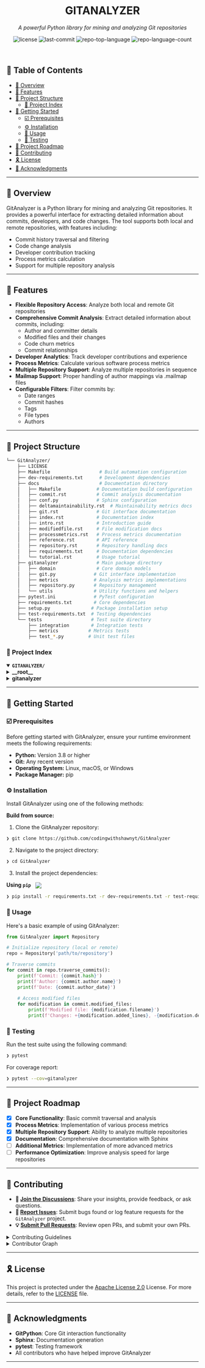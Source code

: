 <p align="center"><h1 align="center">GITANALYZER</h1></p>
<p align="center">
	<em>A powerful Python library for mining and analyzing Git repositories</em>
</p>
<p align="center">
	<img src="https://img.shields.io/github/license/codingwithshawnyt/GitAnalyzer?style=default&logo=opensourceinitiative&logoColor=white&color=0080ff" alt="license">
	<img src="https://img.shields.io/github/last-commit/codingwithshawnyt/GitAnalyzer?style=default&logo=git&logoColor=white&color=0080ff" alt="last-commit">
	<img src="https://img.shields.io/github/languages/top/codingwithshawnyt/GitAnalyzer?style=default&color=0080ff" alt="repo-top-language">
	<img src="https://img.shields.io/github/languages/count/codingwithshawnyt/GitAnalyzer?style=default&color=0080ff" alt="repo-language-count">
</p>
<br>

## 🔗 Table of Contents

- [📍 Overview](#-overview)
- [👾 Features](#-features)
- [📁 Project Structure](#-project-structure)
  - [📂 Project Index](#-project-index)
- [🚀 Getting Started](#-getting-started)
  - [☑️ Prerequisites](#-prerequisites)
  - [⚙️ Installation](#-installation)
  - [🤖 Usage](#🤖-usage)
  - [🧪 Testing](#🧪-testing)
- [📌 Project Roadmap](#-project-roadmap)
- [🔰 Contributing](#-contributing)
- [🎗 License](#-license)
- [🙌 Acknowledgments](#-acknowledgments)

---

## 📍 Overview

GitAnalyzer is a Python library for mining and analyzing Git repositories. It provides a powerful interface for extracting detailed information about commits, developers, and code changes. The tool supports both local and remote repositories, with features including:

- Commit history traversal and filtering
- Code change analysis
- Developer contribution tracking
- Process metrics calculation
- Support for multiple repository analysis

---

## 👾 Features

- **Flexible Repository Access**: Analyze both local and remote Git repositories
- **Comprehensive Commit Analysis**: Extract detailed information about commits, including:
  - Author and committer details
  - Modified files and their changes
  - Code churn metrics
  - Commit relationships
- **Developer Analytics**: Track developer contributions and experience
- **Process Metrics**: Calculate various software process metrics
- **Multiple Repository Support**: Analyze multiple repositories in sequence
- **Mailmap Support**: Proper handling of author mappings via .mailmap files
- **Configurable Filters**: Filter commits by:
  - Date ranges
  - Commit hashes
  - Tags
  - File types
  - Authors

---

## 📁 Project Structure

```sh
└── GitAnalyzer/
    ├── LICENSE
    ├── Makefile                  # Build automation configuration
    ├── dev-requirements.txt      # Development dependencies
    ├── docs                      # Documentation directory
    │   ├── Makefile             # Documentation build configuration
    │   ├── commit.rst           # Commit analysis documentation
    │   ├── conf.py              # Sphinx configuration
    │   ├── deltamaintainability.rst  # Maintainability metrics docs
    │   ├── git.rst              # Git interface documentation
    │   ├── index.rst            # Documentation index
    │   ├── intro.rst            # Introduction guide
    │   ├── modifiedfile.rst     # File modification docs
    │   ├── processmetrics.rst   # Process metrics documentation
    │   ├── reference.rst        # API reference
    │   ├── repository.rst       # Repository handling docs
    │   ├── requirements.txt     # Documentation dependencies
    │   └── tutorial.rst         # Usage tutorial
    ├── gitanalyzer              # Main package directory
    │   ├── domain               # Core domain models
    │   ├── git.py              # Git interface implementation
    │   ├── metrics             # Analysis metrics implementations
    │   ├── repository.py       # Repository management
    │   └── utils               # Utility functions and helpers
    ├── pytest.ini              # PyTest configuration
    ├── requirements.txt        # Core dependencies
    ├── setup.py               # Package installation setup
    ├── test-requirements.txt  # Testing dependencies
    └── tests                  # Test suite directory
        ├── integration        # Integration tests
        ├── metrics           # Metrics tests
        ├── test_*.py         # Unit test files
```

### 📂 Project Index
<details open>
	<summary><b><code>GITANALYZER/</code></b></summary>
	<details>
		<summary><b>__root__</b></summary>
		<blockquote>
			<table>
			<tr>
				<td><b><a href='https://github.com/codingwithshawnyt/GitAnalyzer/blob/master/dev-requirements.txt'>dev-requirements.txt</a></b></td>
				<td><code>Development dependencies including mypy, flake8, and pytest-cov</code></td>
			</tr>
			<tr>
				<td><b><a href='https://github.com/codingwithshawnyt/GitAnalyzer/blob/master/pytest.ini'>pytest.ini</a></b></td>
				<td><code>PyTest configuration for test suite</code></td>
			</tr>
			<tr>
				<td><b><a href='https://github.com/codingwithshawnyt/GitAnalyzer/blob/master/test-requirements.txt'>test-requirements.txt</a></b></td>
				<td><code>Testing-specific dependencies</code></td>
			</tr>
			<tr>
				<td><b><a href='https://github.com/codingwithshawnyt/GitAnalyzer/blob/master/requirements.txt'>requirements.txt</a></b></td>
				<td><code>Core package dependencies including GitPython and pytz</code></td>
			</tr>
			<tr>
				<td><b><a href='https://github.com/codingwithshawnyt/GitAnalyzer/blob/master/Makefile'>Makefile</a></b></td>
				<td><code>Build and development automation tasks</code></td>
			</tr>
			<tr>
				<td><b><a href='https://github.com/codingwithshawnyt/GitAnalyzer/blob/master/setup.py'>setup.py</a></b></td>
				<td><code>Package installation and distribution configuration</code></td>
			</tr>
			</table>
		</blockquote>
	</details>
	<details>
		<summary><b>gitanalyzer</b></summary>
		<blockquote>
			<table>
			<tr>
				<td><b><a href='https://github.com/codingwithshawnyt/GitAnalyzer/blob/master/gitanalyzer/git.py'>git.py</a></b></td>
				<td><code>Core Git interaction and repository management</code></td>
			</tr>
			<tr>
				<td><b><a href='https://github.com/codingwithshawnyt/GitAnalyzer/blob/master/gitanalyzer/repository.py'>repository.py</a></b></td>
				<td><code>High-level repository analysis interface</code></td>
			</tr>
			</table>
			<details>
				<summary><b>metrics</b></summary>
				<blockquote>
					<details>
						<summary><b>process</b></summary>
						<blockquote>
							<table>
							<tr>
								<td><b><a href='https://github.com/codingwithshawnyt/GitAnalyzer/blob/master/gitanalyzer/metrics/process/commits_count.py'>commits_count.py</a></b></td>
								<td><code>Commit frequency analysis</code></td>
							</tr>
							<tr>
								<td><b><a href='https://github.com/codingwithshawnyt/GitAnalyzer/blob/master/gitanalyzer/metrics/process/change_set.py'>change_set.py</a></b></td>
								<td><code>Change set size metrics</code></td>
							</tr>
							<tr>
								<td><b><a href='https://github.com/codingwithshawnyt/GitAnalyzer/blob/master/gitanalyzer/metrics/process/contributors_count.py'>contributors_count.py</a></b></td>
								<td><code>Contributor participation metrics</code></td>
							</tr>
							<tr>
								<td><b><a href='https://github.com/codingwithshawnyt/GitAnalyzer/blob/master/gitanalyzer/metrics/process/contributors_experience.py'>contributors_experience.py</a></b></td>
								<td><code>Developer experience analysis</code></td>
							</tr>
							<tr>
								<td><b><a href='https://github.com/codingwithshawnyt/GitAnalyzer/blob/master/gitanalyzer/metrics/process/lines_count.py'>lines_count.py</a></b></td>
								<td><code>Code line modification metrics</code></td>
							</tr>
							<tr>
								<td><b><a href='https://github.com/codingwithshawnyt/GitAnalyzer/blob/master/gitanalyzer/metrics/process/hunks_count.py'>hunks_count.py</a></b></td>
								<td><code>Code change block analysis</code></td>
							</tr>
							<tr>
								<td><b><a href='https://github.com/codingwithshawnyt/GitAnalyzer/blob/master/gitanalyzer/metrics/process/process_metric.py'>process_metric.py</a></b></td>
								<td><code>Base process metric implementation</code></td>
							</tr>
							<tr>
								<td><b><a href='https://github.com/codingwithshawnyt/GitAnalyzer/blob/master/gitanalyzer/metrics/process/history_complexity.py'>history_complexity.py</a></b></td>
								<td><code>Repository history complexity metrics</code></td>
							</tr>
							<tr>
								<td><b><a href='https://github.com/codingwithshawnyt/GitAnalyzer/blob/master/gitanalyzer/metrics/process/code_churn.py'>code_churn.py</a></b></td>
								<td><code>Code churn and volatility metrics</code></td>
							</tr>
							</table>
						</blockquote>
					</details>
				</blockquote>
			</details>
			<details>
				<summary><b>utils</b></summary>
				<blockquote>
					<table>
					<tr>
						<td><b><a href='https://github.com/codingwithshawnyt/GitAnalyzer/blob/master/gitanalyzer/utils/mailmap.py'>mailmap.py</a></b></td>
						<td><code>Git mailmap handling utilities</code></td>
					</tr>
					<tr>
						<td><b><a href='https://github.com/codingwithshawnyt/GitAnalyzer/blob/master/gitanalyzer/utils/check_git_version.py'>check_git_version.py</a></b></td>
						<td><code>Git version compatibility checker</code></td>
					</tr>
					<tr>
						<td><b><a href='https://github.com/codingwithshawnyt/GitAnalyzer/blob/master/gitanalyzer/utils/conf.py'>conf.py</a></b></td>
						<td><code>Configuration management utilities</code></td>
					</tr>
					</table>
				</blockquote>
			</details>
			<details>
				<summary><b>domain</b></summary>
				<blockquote>
					<table>
					<tr>
						<td><b><a href='https://github.com/codingwithshawnyt/GitAnalyzer/blob/master/gitanalyzer/domain/commit.py'>commit.py</a></b></td>
						<td><code>Commit entity model and analysis</code></td>
					</tr>
					<tr>
						<td><b><a href='https://github.com/codingwithshawnyt/GitAnalyzer/blob/master/gitanalyzer/domain/developer.py'>developer.py</a></b></td>
						<td><code>Developer entity model and tracking</code></td>
					</tr>
					</table>
				</blockquote>
			</details>
		</blockquote>
	</details>
</details>

---
## 🚀 Getting Started

### ☑️ Prerequisites

Before getting started with GitAnalyzer, ensure your runtime environment meets the following requirements:

- **Python:** Version 3.8 or higher
- **Git:** Any recent version
- **Operating System:** Linux, macOS, or Windows
- **Package Manager:** pip


### ⚙️ Installation

Install GitAnalyzer using one of the following methods:

**Build from source:**

1. Clone the GitAnalyzer repository:
```sh
❯ git clone https://github.com/codingwithshawnyt/GitAnalyzer
```

2. Navigate to the project directory:
```sh
❯ cd GitAnalyzer
```

3. Install the project dependencies:

**Using `pip`** &nbsp; [<img align="center" src="https://img.shields.io/badge/Pip-3776AB.svg?style=default&logo=pypi&logoColor=white" />](https://pypi.org/project/pip/)

```sh
❯ pip install -r requirements.txt -r dev-requirements.txt -r test-requirements.txt
```

### 🤖 Usage

Here's a basic example of using GitAnalyzer:

```python
from GitAnalyzer import Repository

# Initialize repository (local or remote)
repo = Repository('path/to/repository')

# Traverse commits
for commit in repo.traverse_commits():
    print(f'Commit: {commit.hash}')
    print(f'Author: {commit.author.name}')
    print(f'Date: {commit.author_date}')
    
    # Access modified files
    for modification in commit.modified_files:
        print(f'Modified file: {modification.filename}')
        print(f'Changes: +{modification.added_lines}, -{modification.deleted_lines}')
```

### 🧪 Testing

Run the test suite using the following command:

```sh
❯ pytest
```

For coverage report:

```sh
❯ pytest --cov=gitanalyzer
```

---
## 📌 Project Roadmap

- [X] **Core Functionality**: Basic commit traversal and analysis
- [X] **Process Metrics**: Implementation of various process metrics
- [X] **Multiple Repository Support**: Ability to analyze multiple repositories
- [X] **Documentation**: Comprehensive documentation with Sphinx
- [ ] **Additional Metrics**: Implementation of more advanced metrics
- [ ] **Performance Optimization**: Improve analysis speed for large repositories

---

## 🔰 Contributing

- **💬 [Join the Discussions](https://github.com/codingwithshawnyt/GitAnalyzer/discussions)**: Share your insights, provide feedback, or ask questions.
- **🐛 [Report Issues](https://github.com/codingwithshawnyt/GitAnalyzer/issues)**: Submit bugs found or log feature requests for the `GitAnalyzer` project.
- **💡 [Submit Pull Requests](https://github.com/codingwithshawnyt/GitAnalyzer/pulls)**: Review open PRs, and submit your own PRs.

<details closed>
<summary>Contributing Guidelines</summary>

1. **Fork the Repository**: Start by forking the project repository to your GitHub account.
2. **Clone Locally**: Clone the forked repository to your local machine using a git client.
   ```sh
   git clone https://github.com/codingwithshawnyt/GitAnalyzer
   ```
3. **Create a New Branch**: Always work on a new branch, giving it a descriptive name.
   ```sh
   git checkout -b new-feature-x
   ```
4. **Make Your Changes**: Develop and test your changes locally.
5. **Commit Your Changes**: Commit with a clear message describing your updates.
   ```sh
   git commit -m 'Implemented new feature x.'
   ```
6. **Push to GitHub**: Push the changes to your forked repository.
   ```sh
   git push origin new-feature-x
   ```
7. **Submit a Pull Request**: Create a PR against the original project repository. Clearly describe the changes and their motivations.
8. **Review**: Once your PR is reviewed and approved, it will be merged into the main branch. Congratulations on your contribution!
</details>

<details closed>
<summary>Contributor Graph</summary>
<br>
<p align="left">
   <a href="https://github.com/codingwithshawnyt/GitAnalyzer/graphs/contributors">
      <img src="https://contrib.rocks/image?repo=codingwithshawnyt/GitAnalyzer">
   </a>
</p>
</details>

---

## 🎗 License

This project is protected under the [Apache License 2.0](https://choosealicense.com/licenses/apache-2.0/) License. For more details, refer to the [LICENSE](LICENSE) file.

---

## 🙌 Acknowledgments

- **GitPython**: Core Git interaction functionality
- **Sphinx**: Documentation generation
- **pytest**: Testing framework
- All contributors who have helped improve GitAnalyzer

---
